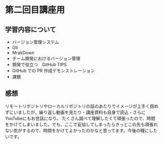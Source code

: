 # 第二回目講座用
## 学習内容について

* バージョン管理システム
* Gti
* MrakDown
* チーム開発におけるバージョン管理
* 開発で役立つ　GitHub TIPS
* GitHub での PR 作成デモンストレーション
* 課題


## 感想
 リモートリポジトリやローカルリポジトリの話のあたりでイメージが上手く掴めずにいましたが、繰り返し動画を見たり・講座資料も自身で読込・さらにYouTubeにもお世話になり。
 たくさん調べて理解したくて頑張ったので、時間をかけてしまいました。でも、ここで妥協してしまったらきっとこの先も頑張れない気がするので、時間をかけてよかったのかなと思ってます。今後の糧にしたいです。
 
